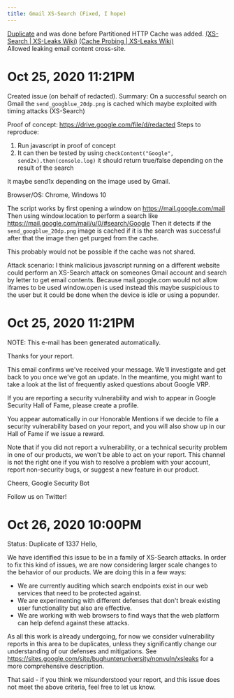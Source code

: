 ```yaml
---
title: Gmail XS-Search (Fixed, I hope)
---
```


[Duplicate](https://www.youtube.com/watch?v=nQJHGHw94fM) and was done before Partitioned HTTP Cache was added.
[(XS-Search | XS-Leaks Wiki)](https://xsleaks.dev/docs/attacks/xs-search/)
[(Cache Probing | XS-Leaks Wiki)](https://xsleaks.dev/docs/attacks/cache-probing/#fetch-with-abortcontroller)  
Allowed leaking email content cross-site.

# Oct 25, 2020 11:21PM

Created issue (on behalf of redacted).
Summary: On a successful search on Gmail the `send_googblue_20dp.png` is cached which maybe exploited with timing attacks (XS-Search)

Proof of concept: https://drive.google.com/file/d/redacted
Steps to reproduce:

1. Run javascript in proof of concept
2. It can then be tested by using `checkContent("Google", send2x).then(console.log)` it should return true/false depending on the result of the search

It maybe send1x depending on the image used by Gmail.

Browser/OS: Chrome, Windows 10

The script works by first opening a window on https://mail.google.com/mail
Then using window.location to perform a search like https://mail.google.com/mail/u/0/#search/Google
Then it detects if the `send_googblue_20dp.png` image is cached if it is the search was successful after that the image then get purged from the cache.

This probably would not be possible if the cache was not shared.

Attack scenario:
I think malicious javascript running on a different website could perform an XS-Search attack on someones Gmail account and search by letter to get email contents.
Because mail.google.com would not allow iframes to be used window.open is used instead this maybe suspicious to the user but it could be done when the device is idle or using a popunder.

# Oct 25, 2020 11:21PM

NOTE: This e-mail has been generated automatically.

Thanks for your report.

This email confirms we've received your message. We'll investigate and get back to you once we've got an update. In the meantime, you might want to take a look at the list of frequently asked questions about Google VRP.

If you are reporting a security vulnerability and wish to appear in Google Security Hall of Fame, please create a profile.

You appear automatically in our Honorable Mentions if we decide to file a security vulnerability based on your report, and you will also show up in our Hall of Fame if we issue a reward.

Note that if you did not report a vulnerability, or a technical security problem in one of our products, we won't be able to act on your report. This channel is not the right one if you wish to resolve a problem with your account, report non-security bugs, or suggest a new feature in our product.

Cheers,
Google Security Bot

Follow us on Twitter!

# Oct 26, 2020 10:00PM

Status: Duplicate of 1337
Hello,

We have identified this issue to be in a family of XS-Search attacks. In order to fix this kind of issues, we are now considering larger scale changes to the behavior of our products. We are doing this in a few ways:

- We are currently auditing which search endpoints exist in our web services that need to be protected against.
- We are experimenting with different defenses that don't break existing user functionality but also are effective.
- We are working with web browsers to find ways that the web platform can help defend against these attacks.

As all this work is already undergoing, for now we consider vulnerability reports in this area to be duplicates, unless they significantly change our understanding of our defenses and mitigations. See https://sites.google.com/site/bughunteruniversity/nonvuln/xsleaks for a more comprehensive description.

That said - if you think we misunderstood your report, and this issue does not meet the above criteria, feel free to let us know.
